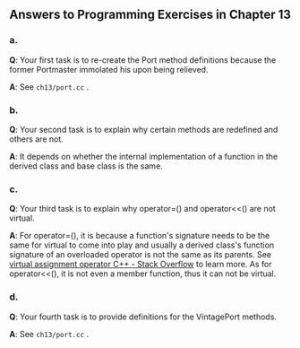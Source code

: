 ## Answers to Programming Exercises in Chapter 13

### a.

__Q__: Your first task is to re-create the Port method definitions because the former Portmaster immolated his upon being relieved.

__A__: See `ch13/port.cc` .

### b.

__Q__: Your second task is to explain why certain methods are redefined and others are not.

__A__: It depends on whether the internal implementation of a function in the derived class and base class is the same.

### c.

__Q__: Your third task is to explain why operator=() and operator<<() are not virtual.

__A__: For operator=(), it is because a function's signature needs to be the same for virtual to come into play and usually a derived class's function signature of an overloaded operator is not the same as its parents. See [virtual assignment operator C++ - Stack Overflow](https://stackoverflow.com/questions/669818/virtual-assignment-operator-c) to learn more.
As for operator<<(), it is not even a member function, thus it can not be virtual.

### d.

__Q__: Your fourth task is to provide definitions for the VintagePort methods.

__A__: See `ch13/port.cc` .
